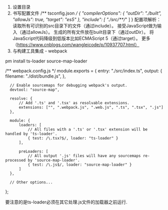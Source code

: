 

1. 设置目录
2. 书写配置文件
    /** tsconfig.json */
    {
        "compilerOptions": {
            "outDir": "./built",
            "allowJs": true,
            "target": "es5"
        },
        "include": [
            "./src/**/*"
        ]
    }
    配置项解析：
            读取所有可识别的src目录下的文件（通过include）。
            接受JavaScript做为输入（通过allowJs）。
            生成的所有文件放在built目录下（通过outDir）。
            将JavaScript代码降级到低版本比如ECMAScript 5（通过target）。
            更多（https://www.cnblogs.com/wangleicode/p/10937707.html）
3. 与构建工具集成 - webpack
  
  pm install ts-loader source-map-loader

  /** webpack.config.js */
  module.exports = {
      entry: "./src/index.ts",
      output: {
          filename: "./dist/bundle.js",
      },

      // Enable sourcemaps for debugging webpack's output.
      devtool: "source-map",

      resolve: {
          // Add '.ts' and '.tsx' as resolvable extensions.
          extensions: ["", ".webpack.js", ".web.js", ".ts", ".tsx", ".js"]
      },

      module: {
          loaders: [
              // All files with a '.ts' or '.tsx' extension will be handled by 'ts-loader'.
              { test: /\.tsx?$/, loader: "ts-loader" }
          ],

          preLoaders: [
              // All output '.js' files will have any sourcemaps re-processed by 'source-map-loader'.
              { test: /\.js$/, loader: "source-map-loader" }
          ]
      },

      // Other options...
  };
 
  要注意的是ts-loader必须在其它处理.js文件的加载器之前运行.